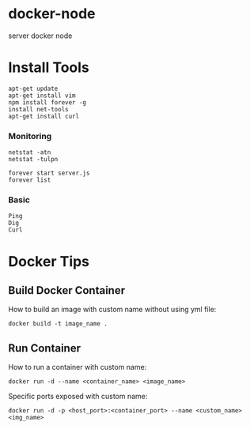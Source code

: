 # docker-node
server docker node


# Install Tools
  ```
  apt-get update
  apt-get install vim
  npm install forever -g
  install net-tools
  apt-get install curl
  ```

  ### Monitoring 
  ```
  netstat -atn
  netstat -tulpn 
  ```
  ```
  forever start server.js
  forever list
  ```
  
  ### Basic 
  ```
  Ping 
  Dig 
  Curl 
  ```

# Docker Tips
  ## Build Docker Container
  How to build an image with custom name without using yml file:  
  ```
  docker build -t image_name .
  ```
  ## Run Container
  How to run a container with custom name:
  ```
  docker run -d --name <container_name> <image_name>
  ```
  Specific ports exposed with custom name:   
  ```
  docker run -d -p <host_port>:<container_port> --name <custom_name> <img_name> 
  ```
